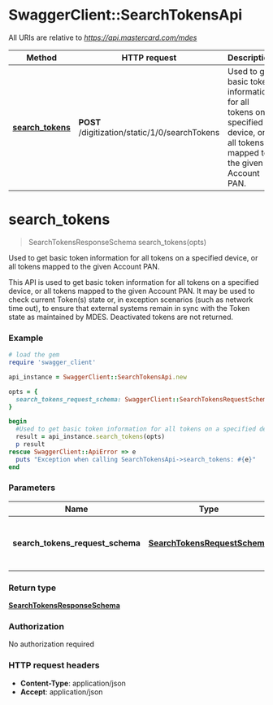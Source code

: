# SwaggerClient::SearchTokensApi

All URIs are relative to *https://api.mastercard.com/mdes*

Method | HTTP request | Description
------------- | ------------- | -------------
[**search_tokens**](SearchTokensApi.md#search_tokens) | **POST** /digitization/static/1/0/searchTokens | Used to get basic token information for all tokens on a specified device, or all tokens mapped to the given Account PAN.


# **search_tokens**
> SearchTokensResponseSchema search_tokens(opts)

Used to get basic token information for all tokens on a specified device, or all tokens mapped to the given Account PAN.

This API is used to get basic token information for all tokens on a specified device, or all tokens mapped to the given Account PAN. It may be used to check current Token(s) state or, in exception scenarios (such as network time out), to ensure that external systems remain in sync with the Token state as maintained by MDES. Deactivated tokens are not returned. 

### Example
```ruby
# load the gem
require 'swagger_client'

api_instance = SwaggerClient::SearchTokensApi.new

opts = { 
  search_tokens_request_schema: SwaggerClient::SearchTokensRequestSchema.new # SearchTokensRequestSchema | Contains the details of the request message. 
}

begin
  #Used to get basic token information for all tokens on a specified device, or all tokens mapped to the given Account PAN.
  result = api_instance.search_tokens(opts)
  p result
rescue SwaggerClient::ApiError => e
  puts "Exception when calling SearchTokensApi->search_tokens: #{e}"
end
```

### Parameters

Name | Type | Description  | Notes
------------- | ------------- | ------------- | -------------
 **search_tokens_request_schema** | [**SearchTokensRequestSchema**](SearchTokensRequestSchema.md)| Contains the details of the request message.  | [optional] 

### Return type

[**SearchTokensResponseSchema**](SearchTokensResponseSchema.md)

### Authorization

No authorization required

### HTTP request headers

 - **Content-Type**: application/json
 - **Accept**: application/json



